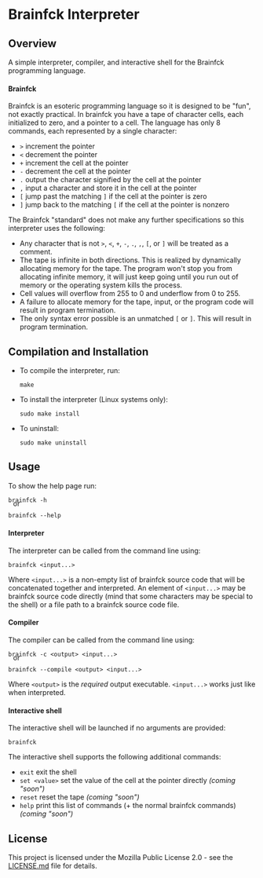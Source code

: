 # Brainfck Interpreter

## Overview
A simple interpreter, compiler, and interactive shell for the Brainfck programming language.

#### Brainfck
Brainfck is an esoteric programming language so it is designed to be "fun", not exactly practical. In brainfck you have a tape of character cells, each initialized to zero, and a pointer to a cell. The language has only 8 commands, each represented by a single character:
- `>` increment the pointer
- `<` decrement the pointer
- `+` increment the cell at the pointer
- `-` decrement the cell at the pointer
- `.` output the character signified by the cell at the pointer
- `,` input a character and store it in the cell at the pointer
- `[` jump past the matching `]` if the cell at the pointer is zero
- `]` jump back to the matching `[` if the cell at the pointer is nonzero

The Brainfck "standard" does not make any further specifications so this interpreter uses the following:
- Any character that is not `>`, `<`, `+`, `-`, `.`, `,`, `[`, or `]` will be treated as a comment.
- The tape is infinite in both directions. This is realized by dynamically allocating memory for the tape. The program won't stop you from allocating infinite memory, it will just keep going until you run out of memory or the operating system kills the process.
- Cell values will overflow from 255 to 0 and underflow from 0 to 255.
- A failure to allocate memory for the tape, input, or the program code will result in program termination.
- The only syntax error possible is an unmatched `[` or `]`. This will result in program termination.

## Compilation and Installation
- To compile the interpreter, run:
  ```
  make
  ```
- To install the interpreter (Linux systems only):
  ```
  sudo make install
  ```
- To uninstall:
  ```
  sudo make uninstall
  ```

## Usage
To show the help page run:
```
brainfck -h
```
<div style="margin-top: -22.5px; margin-bottom: -5px; margin-left: 10px">or</div>

```
brainfck --help
```

#### Interpreter
The interpreter can be called from the command line using:
```
brainfck <input...>
```
Where `<input...>` is a non-empty list of brainfck source code that will be concatenated together and interpreted. An element of `<input...>` may be brainfck source code directly (mind that some characters may be special to the shell) or a file path to a brainfck source code file.

#### Compiler
The compiler can be called from the command line using:
```
brainfck -c <output> <input...>
```
<div style="margin-top: -22.5px; margin-bottom: -5px; margin-left: 10px">or</div>

```
brainfck --compile <output> <input...>
```

Where `<output>` is the *required* output executable. `<input...>` works just like when interpreted.

#### Interactive shell
The interactive shell will be launched if no arguments are provided:
```
brainfck
```
The interactive shell supports the following additional commands:
- `exit` exit the shell
- `set <value>` set the value of the cell at the pointer directly *(coming "soon")*
- `reset` reset the tape *(coming "soon")*
- `help` print this list of commands (+ the normal brainfck commands) *(coming "soon")*

## License
This project is licensed under the Mozilla Public License 2.0 - see the [LICENSE.md](LICENSE.md) file for details.
